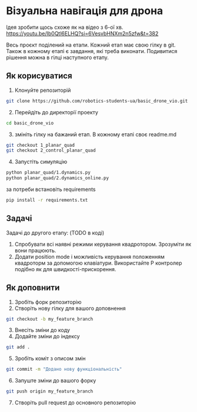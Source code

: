 # Візуальна навігація для дрона
Ідея зробити щось схоже як на відео з 6-ої хв.  https://youtu.be/Ib0Qtl6ELHQ?si=6VesvbHNXm2n5zfw&t=382 

Весь проєкт поділений на етапи. Кожний етап має свою гілку в git.
Також в кожному етапі є завдання, які треба виконати.
Подивитися рішення можна в гілці наступного етапу.


## Як корисуватися
1. Клонуйте репозиторій
```bash
git clone https://github.com/robotics-students-ua/basic_drone_vio.git
```
2. Перейдіть до директорії проекту
```bash
cd basic_drone_vio
```
3. змініть гілку на бажаний етап. В кожному етапі своє readme.md
```bash
git checkout 1_planar_quad
git checkout 2_control_planar_quad
```
4. Запустіть симуляцію
```bash
python planar_quad/1.dynamics.py
python planar_quad/2.dynamics_online.py
```
за потреби встановіть requirements
```bash
pip install -r requirements.txt
```
## Задачі
Задачі до другого етапу: (TODO в коді)
1. Спробувати всі наявні режими керування квадротором. Зрозуміти як вони працюють.
2. Додати position mode і можливість керування положенням квадроторм за допомогою клавіатури. Використайте Р контролер подібно як для швидкості-прискорення.


## Як доповнити
1. Зробіть форк репозиторію
2. Створіть нову гілку для вашого доповнення
```bash
git checkout -b my_feature_branch
```
3. Внесіть зміни до коду
4. Додайте зміни до індексу
```bash
git add .
```
5. Зробіть коміт з описом змін
```bash
git commit -m "Додано нову функціональність"
```
6. Запуште зміни до вашого форку
```bash
git push origin my_feature_branch
```
7. Створіть pull request до основного репозиторію

